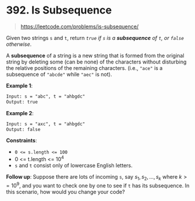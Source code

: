 # 392. Is Subsequence

> <https://leetcode.com/problems/is-subsequence/>

Given two strings `s` and `t`, return *`true` if `s` is a **subsequence** of
`t`, or `false` otherwise*.

A **subsequence** of a string is a new string that is formed from the original
string by deleting some (can be none) of the characters without disturbing the
relative positions of the remaining characters. (i.e., `"ace"` is a subsequence
of `"abcde"` while `"aec"` is not).

**Example 1**:

```txt
Input: s = "abc", t = "ahbgdc"
Output: true
```

**Example 2**:

```txt
Input: s = "axc", t = "ahbgdc"
Output: false
```

**Constraints**:

- `0 <= s.length <= 100`
- 0 <= t.length <= $10^4$
- `s` and `t` consist only of lowercase English letters.

**Follow up**: Suppose there are lots of incoming `s`, say
$s_1, s_2, ..., s_k$ where $k >= 10^9$, and you want to check one by one to see
if `t` has its subsequence. In this scenario, how would you change your code?
